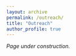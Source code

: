 ```yaml
---
layout: archive
permalink: /outreach/
title: "Outreach"
author_profile: true
---
```


*Page under construction.*
